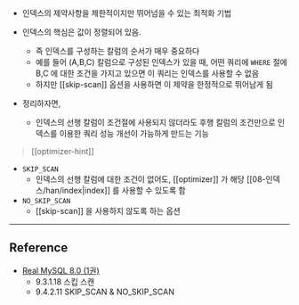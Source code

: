- 인덱스의 제약사항을 제한적이지만 뛰어넘을 수 있는 최적화 기법
- 인덱스의 핵심은 값이 정렬되어 있음.
	- 즉 인덱스를 구성하는 칼럼의 순서가 매우 중요하다
	- 예를 들어 (A,B,C) 칼럼으로 구성된 인덱스가 있을 때, 어떤 쿼리에 `WHERE` 절에 B,C 에 대한 조건을 가지고 있으면 이 쿼리는 인덱스를 사용할 수 없음
	- 하지만 [[skip-scan]] 옵션을 사용하면 이 제약을 한정적으로 뛰어남게 됨

- 정리하자면,
	- 인덱스의 선행 칼럼이 조건절에 사용되지 않더라도 후행 칼럼의 조건만으로 인덱스를 이용한 쿼리 성능 개선이 가능하게 만드는 기능


> [[optimizer-hint]]

- `SKIP_SCAN`
	- 인덱스의 선행 칼럼에 대한 조건이 없어도, [[optimizer]] 가 해당 [[08-인덱스/han/index|index]] 를 사용할 수 있도록 함
- `NO_SKIP_SCAN`
	- [[skip-scan]] 을 사용하지 않도록 하는 옵션

---
## Reference
 -  [Real MySQL 8.0 (1권)](https://product.kyobobook.co.kr/detail/S000001766482)
	- 9.3.1.18 스킵 스캔
	- 9.4.2.11 SKIP_SCAN & NO_SKIP_SCAN